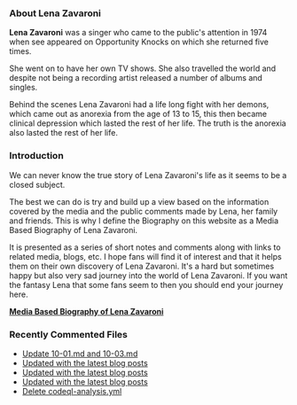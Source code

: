 ### About Lena Zavaroni

<p><strong>Lena Zavaroni</strong> was a singer who came to the public's attention in 1974 when see appeared on Opportunity Knocks on which she returned five times.</p>

<p>She went on to have her own TV shows. She also travelled the world and despite not being a recording artist released a number of albums and singles.</p>

<p>Behind the scenes Lena Zavaroni had a life long fight with her demons, which came out as anorexia from the age of 13 to 15, this then became clinical depression which lasted the rest of her life. The truth is the anorexia also lasted the rest of her life.</p>

### Introduction

<p>We can never know the true story of Lena Zavaroni's life as it seems to be a closed subject.</p>

<p>The best we can do is try and build up a view based on the information covered by the media and the public comments made by Lena, her family and friends. This is why I define the Biography on this website as a Media Based Biography of Lena Zavaroni.</p>

<p>It is presented as a series of short notes and comments along with links to related media, blogs, etc. I hope fans will find it of interest and that it helps them on their own discovery of Lena Zavaroni. It's a hard but sometimes happy but also very sad journey into the world of Lena Zavaroni. If you want the fantasy Lena that some fans seem to then you should end your journey here.</p>

<a href="https://fanzoflenazavaroni.github.io/biography/lena-zavaroni/"><strong>Media Based Biography of Lena Zavaroni</strong></a>

### Recently Commented Files

<!-- BLOG-POST-LIST:START -->
- [Update 10-01.md and 10-03.md](https://github.com/FanzOfLenaZavaroni/fanzoflenazavaroni.github.io/commit/f00cf0c9859073cf8e627e53afb53280d5744cd0)
- [Updated with the latest blog posts](https://github.com/FanzOfLenaZavaroni/fanzoflenazavaroni.github.io/commit/9c88c0cdfc25e35242bdebc2858bfc1969ebb082)
- [Updated with the latest blog posts](https://github.com/FanzOfLenaZavaroni/fanzoflenazavaroni.github.io/commit/7a2cf13af2129d68fe56d1cac05a108a7d37533a)
- [Updated with the latest blog posts](https://github.com/FanzOfLenaZavaroni/fanzoflenazavaroni.github.io/commit/4384751d628b07446d0a5ba6034fdc57624477f8)
- [Delete codeql-analysis.yml](https://github.com/FanzOfLenaZavaroni/fanzoflenazavaroni.github.io/commit/fea8458cd28f8f5f1257f81e9605dea51b26af3f)
<!-- BLOG-POST-LIST:END -->
